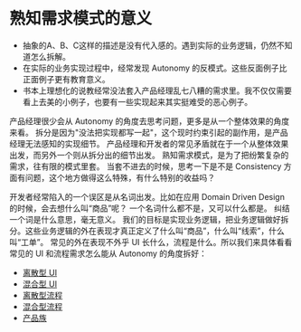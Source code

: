 # 熟知需求模式的意义

* 抽象的A、B、C这样的描述是没有代入感的。遇到实际的业务逻辑，仍然不知道怎么拆解。
* 在实际的业务实现过程中，经常发现 Autonomy 的反模式。这些反面例子比正面例子更有教育意义。
* 书本上理想化的说教经常没法套入产品经理乱七八糟的需求里。我不仅仅需要看上去美的小例子，也要有一些实现起来其实挺难受的恶心例子。

产品经理很少会从 Autonomy 的角度去思考问题，更多是从一个整体效果的角度来看。
拆分是因为"没法把实现都写一起"，这个现时约束引起的副作用，是产品经理无法感知的实现细节。
产品经理和开发者的常见矛盾就在于一个从整体效果出发，而另外一个则从拆分出的细节出发。
熟知需求模式，是为了把纷繁复杂的需求，往有限的模式里套。
当套不进去的时候，思考一下是不是 Consistency 方面有问题，这个地方做得这么特殊，有什么特别的收益吗？

开发者经常陷入的一个误区是从名词出发。比如在应用 Domain Driven Design 的时候，会去想什么叫“商品”呢？
一个名词什么都不是，又可以什么都是。
纠结一个词是什么意思，毫无意义。
我们的目标是实现业务逻辑，把业务逻辑做好拆分。这些业务逻辑的外在表现才真正定义了什么叫“商品”，什么叫“线索”，什么叫“工单”。
常见的外在表现不外乎 UI 长什么，流程是什么。所以我们来具体看看常见的 UI 和流程需求怎么能从 Autonomy 的角度拆好：

* [离散型 UI](./DiscreteUI/README.md)
* [混合型 UI](./MixedUI/README.md)
* [离散型流程](./DiscreteProcess/README.md)
* [混合型流程](./MixedProcess/README.md)
* [产品族](./ProductFamily/README.md)
